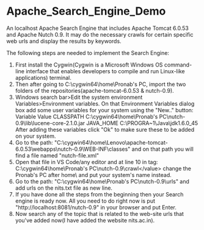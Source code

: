 # Apache_Search_Engine_Demo
An localhost Apache Search Engine that includes Apache Tomcat 6.0.53 and Apache Nutch 0.9. It may do the necessary crawls for certain specific web urls and display the results by keywords.

The following steps are needed to implement the Search Engine:
1. First install the Cygwin(Cygwin is a Microsoft Windows OS command-line interface that enables developers to compile and run Linux-like applications) terminal.
2. Then after going to C:\cygwin64\home\Pronab's PC, import the two folders of the repositories(apache-tomcat-6.0.53 & nutch-0.9).
3. Windows search bar>Edit the system environment Variables>Environment variables. On that Environment Variables dialog box add some user variables for your system using the "New.." button:
   Variable            Value
   CLASSPATH           C:\cygwin64\home\Pronab's PC\nutch-0.9\lib\lucene-core-2.1.0.jar
   JAVA_HOME           C:\PROGRA~1\Java\jdk1.6.0_45
  After adding these variables click "Ok" to make sure these to be added on your system.
4. Go to the path: "C:\cygwin64\home\Lenovo\apache-tomcat-6.0.53\webapps\nutch-0.9\WEB-INF\classes" and on that path you will find a file named "nutch-file.xml"
5. Open that file in VS Code/any editor and at line 10 in <value> tag:
    <value>C:\cygwin64\home\Pronab's PC\nutch-0.9\crawl\</value>
   change the Pronab's PC after home\ and put your system's name instead.
6. Go to the path: "C:\cygwin64\home\Pronab's PC\nutch-0.9\urls" and add urls on the nits.txt file as new line.
7. If you have done all the steps from the beginning then your Search engine is ready now. All you need to do right now is put "http://localhost:8081/nutch-0.9" in your browser and put Enter.
8. Now search any of the topic that is related to the web-site urls that you've added now(I have added the website nits.ac.in). 
